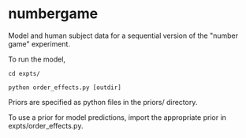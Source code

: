# numbergame

Model and human subject data for a sequential version of the "number game" experiment.

To run the model,
```
cd expts/

python order_effects.py [outdir]
```

Priors are specified as python files in the priors/ directory.

To use a prior for model predictions, import the appropriate prior in expts/order_effects.py.
